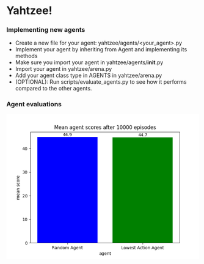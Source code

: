 # Yahtzee!

### Implementing new agents
- Create a new file for your agent: yahtzee/agents/<your_agent>.py
- Implement your agent by inheriting from Agent and implementing its methods
- Make sure you import your agent in yahtzee/agents/__init__.py
- Import your agent in yahtzee/arena.py
- Add your agent class type in AGENTS in yahtzee/arena.py
- (OPTIONAL): Run scripts/evaluate_agents.py to see how it performs compared to the other agents.

### Agent evaluations
![](assets/agentperformances.png)
